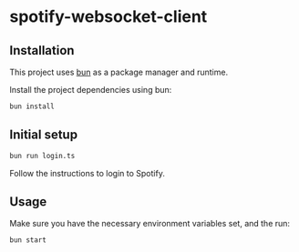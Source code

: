 # spotify-websocket-client

## Installation

This project uses [bun](https://bun.sh/) as a package manager and runtime.

Install the project dependencies using bun:

```bash
bun install
```

## Initial setup

```bash
bun run login.ts
```

Follow the instructions to login to Spotify.

## Usage

Make sure you have the necessary environment variables set, and the run:

```bash
bun start
```
